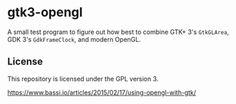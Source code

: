 # gtk3-opengl

A small test program to figure out how best to combine GTK+ 3's `GtkGLArea`, GDK 3's `GdkFrameClock`, and modern OpenGL.

## License

This repository is licensed under the GPL version 3.

https://www.bassi.io/articles/2015/02/17/using-opengl-with-gtk/

